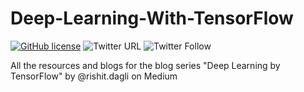# Deep-Learning-With-TensorFlow

[![GitHub license](https://img.shields.io/github/license/Rishit-dagli/Deep-Learning-With-TensorFlow-Blog-series)](https://github.com/Rishit-dagli/Deep-Learning-With-TensorFlow-Blog-series/blob/master/LICENSE)
![Twitter URL](https://img.shields.io/twitter/url?style=social&url=https%3A%2F%2Fgithub.com%2FRishit-dagli%2FDeep-Learning-With-TensorFlow-Blog-series)
![Twitter Follow](https://img.shields.io/twitter/follow/rishit_dagli?style=social)

All the resources and blogs for the blog series "Deep Learning by TensorFlow" by @rishit.dagli on Medium
